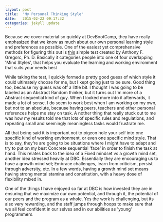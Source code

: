 ```yaml
---
layout: post
title:  "My Personal Thinking Style"
date:   2015-02-22 09:17:32
categories: jekyll update
---
```



Because we cover material so quickly at DevBootCamp, they have really emphasized that we know as much about our own personal learning style and preferences as possible. One of the easiest yet comprehensive methods for figuring this out is <a href="http://www.thelearningweb.net/personalthink.html"> this</a> simple test created by Anthony F. Gregorc, Ph. D. Basically it categories people into one of four overlapping 'Mind Styles', that helps you evaluate the learning and working environment that suits your needs best



 
While taking the test, I quickly formed a pretty good guess of which style it could ultimately choose for me, but I kept going just to be sure. Good thing too, because my guess was off a little bit. I thought I was going to be labeled as an Abstract Random thinker, but it turns out I'm more of a Abstract sequential kind of guy. When I looked more into it afterwards, it made a lot of sense. I do seem to work best when I am working on my own, but not to an absolute, because having peers, teachers and other personal references helps me stay on task. A nother thing that really stuck out to me was how my results told me that lots of specific rules and regulations, and repeating small and seemingly meaningless tasks would frustrate me.

<!-- add text -->

All that being said it is important not to pigeon hole your self into one specific kind of working environment, or even one specific mind style. That is to say, they're are going to be situations where I might have to adapt and try to put on my best Concrete sequential 'face' in order to finish the task at hand. This relates back to the idea of a Fixed mindset vs a growth mind set, another idea stressed heavily at DBC. Essentially they are encouraging us to have a growth mind set; Embrace challenges, learn from criticism, persist through adversity, etc. In a few words, having a growth mind set means having strong mental stamina and constitution, with a heavy dose of flexibility mixed in.


One of the things I have enjoyed so far at DBC is how invested they are in ensuring that we maximize our own potential, and through it, the potential of our peers and the program as a whole. Yes the work is challenging, but its also very rewarding, and the staff jumps through hoops to make sure that we all feel confident in our selves and in our abilities as 'young' programmers.
